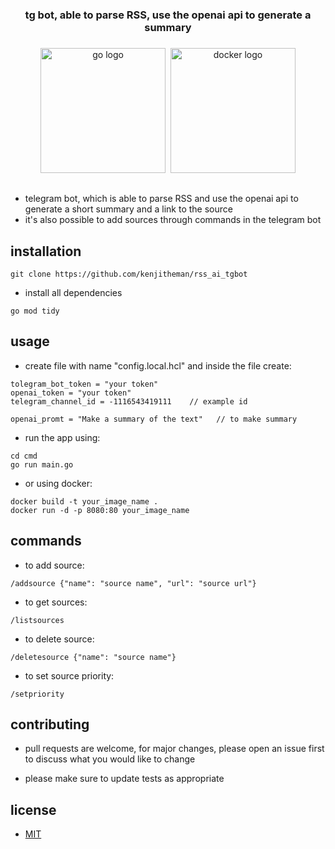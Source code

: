 <h3 align="center">tg bot, able to parse RSS, use the openai api to generate a summary</h3>

###

<div align="center">
  <img src="https://cdn.jsdelivr.net/gh/devicons/devicon/icons/go/go-original.svg" height="200" alt="go logo"  />
  <img width="" />
  <img src="https://cdn.jsdelivr.net/gh/devicons/devicon/icons/docker/docker-original.svg" height="200" alt="docker logo"  />
</div>

###

##
- telegram bot, which is able to parse RSS and use the openai api to generate a short summary and a link to the source
- it's also possible to add sources through commands in the telegram bot

## installation

```
git clone https://github.com/kenjitheman/rss_ai_tgbot 
```

- install all dependencies

```
go mod tidy
```

## usage

- create file with name "config.local.hcl" and inside the file create:

```
tolegram_bot_token = "your token"
openai_token = "your token"
telegram_channel_id = -1116543419111    // example id

openai_promt = "Make a summary of the text"   // to make summary
```

- run the app using:

```
cd cmd
go run main.go
```

- or using docker:

```
docker build -t your_image_name .
docker run -d -p 8080:80 your_image_name
```

## commands

- to add source:

```
/addsource {"name": "source name", "url": "source url"}
```

- to get sources:

```
/listsources
```

- to delete source:

```
/deletesource {"name": "source name"}
```

- to set source priority:

```
/setpriority 
```

## contributing

- pull requests are welcome, for major changes, please open an issue first
to discuss what you would like to change

- please make sure to update tests as appropriate

## license

- [MIT](https://choosealicense.com/licenses/mit/)
